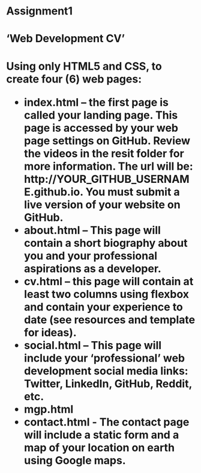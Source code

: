 # Assignment1
<h1>‘Web Development CV’<h1>
<p>Using only HTML5 and CSS, to create four (6) web pages:</p>
<ul>
<li> index.html – the first page is called your landing page. This page is accessed by your web page settings on GitHub. Review the videos in the resit folder for more information. The url will be: http://YOUR_GITHUB_USERNAME.github.io. You must submit a live version of your website on GitHub.</li>
<li>about.html – This page will contain a short biography about you and your professional aspirations as a developer.</li>
<li>cv.html – this page will contain at least two columns using flexbox and contain your experience to date (see resources and template for ideas).</li>
<li>social.html – This page will include your ‘professional’ web development social media links: Twitter, LinkedIn, GitHub, Reddit, etc.</li>
<li>mgp.html</li>
<li>contact.html - The contact page will include a static form and a map of your location on earth using Google maps.</li>
</ul>
